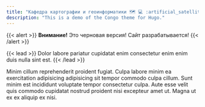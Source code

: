```yaml
---
title: "Кафедра картографии и геоинформатики 🗺️ 💻 :artificial_satellite:"
description: "This is a demo of the Congo theme for Hugo."
---
```


{{< alert >}}
**Внимание!** Это черновая версия! Сайт разрабатывается!
{{< /alert >}}

{{< lead >}}
Dolor labore pariatur cupidatat enim consectetur enim enim duis nulla sint est.
{{< /lead >}}

Minim cillum reprehenderit proident fugiat. Culpa labore minim ea exercitation adipisicing adipisicing sit tempor commodo culpa cillum. Sunt minim est incididunt voluptate tempor consectetur culpa. Aute esse velit quis commodo cupidatat nostrud proident nisi excepteur amet ut. Magna ut ex ex aliquip ex nisi.


